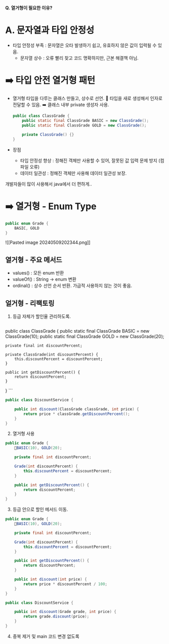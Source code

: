 #### Q. 열거형이 필요한 이유?
# A. 문자열과 타입 안정성
* 타입 안정성 부족 : 문자열은 오타 발생하기 쉽고, 유효하지 않은 값이 입력될 수 있음.
	* 문자열 상수 : 오류 빨리 찾고 코드 명확하지만, 근본 해결책 아님.

# ➡️ 타입 안전 열거형 패턴
* 열거형 타입을 다루는 클래스 만들고, 상수로 선언. 
	🚨 타입을 새로 생성해서 인자로 전달할 수 있음. ➡️ 클래스 내부 private 생성자 사용.
	
	```java
	public class ClassGrade {
		public static final ClassGrade BASIC = new ClassGrade();
		public static final ClassGrade GOLD = new ClassGrade();

		private ClassGrade() {}
	}
	```

* 장점
	* 타입 안정성 향상 : 정해진 객체만 사용할 수 있어, 잘못된 값 입력 문제 방지 (컴파일 오류)
	* 데이터 일관성 : 정해진 객체만 사용해 데이터 일관성 보장.


개발자들이 많이 사용해서 java에서 더 편하게..
# ➡️ 열거형 - Enum Type
```java
public enum Grade {
	BASIC, GOLD
}
```
![[Pasted image 20240509202344.png]] 

## 열거형 - 주요 메서드
* values() : 모든 enum 반환
* valueOf() : String -> enum 변환
* ordinal() : 상수 선언 순서 반환. 가급적 사용하지 않는 것이 좋음.

## 얼거형 - 리팩토링
1. 등급 자체가 할인율 관리하도록.
	```java
public class ClassGrade {
	public static final ClassGrade BASIC = new ClassGrade(10);
	public static final ClassGrade GOLD = new ClassGrade(20);

	private final int discountPercent;

	private ClassGrade(int discountPercent) {
		this.discountPercent = discountPercent;
	}

	public int getDiscountPercent() {
		return discountPercent;
	}
}
	```

```java
public class DiscountService {

	public int discount(ClassGrade classGrade, int price) {
		return price * classGrade.getDiscountPercent();
	}
}
```

2. 열거형 사용
```java
public enum Grade {
	BASIC(10), GOLD(20);

	private final int discountPercent;

	Grade(int discountPercent) {
		this.discountPercent = discountPercent;
	}

	public int getDiscountPercent() {
		return discountPercent;
	}
}
```

3. 등급 안으로 할인 메서드 이동.
```java
public enum Grade {
	BASIC(10), GOLD(20);

	private final int discountPercent;

	Grade(int discountPercent) {
		this.discountPercent = discountPercent;
	}

	public int getDiscountPercent() {
		return discountPercent;
	}

	public int discount(int price) {
		return price * discountPercent / 100;
	}
}
```

```java
public class DiscountService {

	public int discount(Grade grade, int price) {
		return grade.discount(price);
	}
}
```

4. 중복 제거 및 main 코드 변경 없도록
